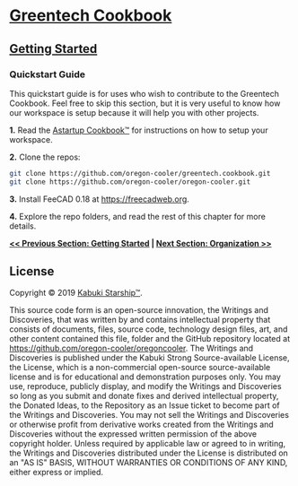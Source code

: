 # [Greentech Cookbook](../readme.md)

## [Getting Started](./readme.md)

### Quickstart Guide

This quickstart guide is for uses who wish to contribute to the Greentech Cookbook. Feel free to skip this section, but it is very useful to know how our workspace is setup because it will help you with other projects.

**1.** Read the [Astartup Cookbook™](https://github.com/a-startup/astartup.cookbook/tree/master/getting_started) for instructions on how to setup your workspace.

**2.** Clone the repos:

```Bash
git clone https://github.com/oregon-cooler/greentech.cookbook.git
git clone https://github.com/oregon-cooler/oregon-cooler.git
```

**3.** Install FeeCAD 0.18 at <https://freecadweb.org>.

**4.** Explore the repo folders, and read the rest of this chapter for more details.

**[<< Previous Section: Getting Started](./readme.md) | [Next Section: Organization >>](./organization.md)**

## License

Copyright © 2019 [Kabuki Starship™](kabukistarship.com).

This source code form is an open-source innovation, the Writings and Discoveries, that was written by and contains intellectual property that consists of documents, files, source code, technology design files, art, and other content contained this file, folder and the GitHub repository located at <https://github.com/oregon-cooler/oregoncooler>. The Writings and Discoveries is published under the Kabuki Strong Source-available License, the License, which is a non-commercial open-source source-available license and is for educational and demonstration purposes only. You may use, reproduce, publicly display, and modify the Writings and Discoveries so long as you submit and donate fixes and derived intellectual property, the Donated Ideas, to the Repository as an Issue ticket to become part of the Writings and Discoveries. You may not sell the Writings and Discoveries or otherwise profit from derivative works created from the Writings and Discoveries without the expressed written permission of the above copyright holder. Unless required by applicable law or agreed to in writing, the Writings and Discoveries distributed under the License is distributed on an "AS IS" BASIS, WITHOUT WARRANTIES OR CONDITIONS OF ANY KIND, either express or implied.
